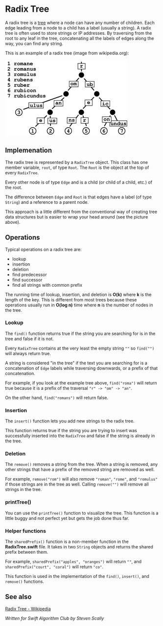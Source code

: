 # Radix Tree

A radix tree is a [tree](../Tree/) where a node can have any number of children. Each edge leading from a node to a child has a label (usually a string). A radix tree is often used to store strings or IP addresses. By traversing from the root to any leaf in the tree, concatenating all the labels of edges along the way, you can find any string.

This is an example of a radix tree (image from wikipedia.org):

![](Images/radixtree.png)

## Implemenation

The radix tree is represented by a `RadixTree` object. This class has one member variable, `root`, of type `Root`. The `Root` is the object at the top of every `RadixTree`. 

Every other node is of type `Edge` and is a child (or child of a child, etc.) of the root. 

The difference between `Edge` and `Root` is that edges have a label (of type `String`) and a reference to a parent node. 

This approach is a little different from the conventional way of creating tree data structures but is easier to wrap your head around (see the picture above).

## Operations

Typical operations on a radix tree are:

- lookup
- insertion
- deletion
- find predecessor
- find successor
- find all strings with common prefix

The running time of lookup, insertion, and deletion is **O(k)** where **k** is the length of the key. This is different from most trees because these operations usually run in **O(log n)** time where **n** is the number of nodes in the tree.

### Lookup

The `find()` function returns true if the string you are searching for is in the tree and false if it is not. 

Every `RadixTree` contains at the very least the empty string `""` so `find("")` will always return true. 

A string is considered "in the tree" if the text you are searching for is a concatenation of `Edge` labels while traversing downwards, or a prefix of that concatenation.

For example, if you look at the example tree above, `find("roma")` will return true because it is a prefix of the traversal `"r" -> "om" -> "an"`. 

On the other hand, `find("romans")` will return false.

### Insertion

The `insert()` function lets you add new strings to the radix tree.

This function returns true if the string you are trying to insert was successfully inserted into the `RadixTree` and false if the string is already in the tree.

### Deletion

The `remove()` removes a string from the tree. When a string is removed, any other strings that have a prefix of the removed string are removed as well. 

For example, `remove("rom")` will also remove `"roman"`, `"rome"`, and `"romulus"` if those strings are in the tree as well. Calling `remove("")` will remove all strings in the tree.

### printTree()

You can use the `printTree()` function to visualize the tree. This function is a little buggy and not perfect yet but gets the job done thus far.

### Helper functions

The `sharedPrefix()` function is a non-member function in the **RadixTree.swift** file. It takes in two `String` objects and returns the shared prefix between them. 

For example, `sharedPrefix("apples", "oranges")` will return `""`, and `sharedPrefix("court", "coral")` will return `"co"`. 

This function is used in the implementation of the `find()`, `insert()`, and `remove()` functions.

## See also

[Radix Tree - Wikipedia](https://en.wikipedia.org/wiki/Radix_tree)

*Written for Swift Algorithm Club by Steven Scally*
